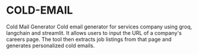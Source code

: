 # COLD-EMAIL
 Cold Mail Generator Cold email generator for services company using groq, langchain and streamlit. It allows users to input the URL of a company's careers page. The tool then extracts job listings from that page and generates personalized cold emails.
